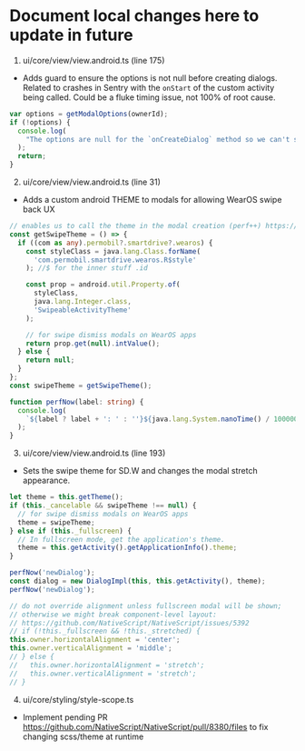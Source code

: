 # Document local changes here to update in future

1. ui/core/view/view.android.ts (line 175)

- Adds guard to ensure the options is not null before creating dialogs. Related to crashes in Sentry with the `onStart` of the custom activity being called. Could be a fluke timing issue, not 100% of root cause.

```typescript
var options = getModalOptions(ownerId);
if (!options) {
  console.log(
    "The options are null for the `onCreateDialog` method so we can't show the dialog"
  );
  return;
}
```

2. ui/core/view/view.android.ts (line 31)

- Adds a custom android THEME to modals for allowing WearOS swipe back UX

```typescript
// enables us to call the theme in the modal creation (perf++) https://github.com/Max-Mobility/permobil-client/issues/749
const getSwipeTheme = () => {
  if ((com as any).permobil?.smartdrive?.wearos) {
    const styleClass = java.lang.Class.forName(
      'com.permobil.smartdrive.wearos.R$style'
    ); //$ for the inner stuff .id

    const prop = android.util.Property.of(
      styleClass,
      java.lang.Integer.class,
      'SwipeableActivityTheme'
    );

    // for swipe dismiss modals on WearOS apps
    return prop.get(null).intValue();
  } else {
    return null;
  }
};
const swipeTheme = getSwipeTheme();

function perfNow(label: string) {
  console.log(
    `${label ? label + ': ' : ''}${java.lang.System.nanoTime() / 1000000}`
  );
}
```

3. ui/core/view/view.android.ts (line 193)

- Sets the swipe theme for SD.W and changes the modal stretch appearance.

```typescript
let theme = this.getTheme();
if (this._cancelable && swipeTheme !== null) {
  // for swipe dismiss modals on WearOS apps
  theme = swipeTheme;
} else if (this._fullscreen) {
  // In fullscreen mode, get the application's theme.
  theme = this.getActivity().getApplicationInfo().theme;
}

perfNow('newDialog');
const dialog = new DialogImpl(this, this.getActivity(), theme);
perfNow('newDialog');

// do not override alignment unless fullscreen modal will be shown;
// otherwise we might break component-level layout:
// https://github.com/NativeScript/NativeScript/issues/5392
// if (!this._fullscreen && !this._stretched) {
this.owner.horizontalAlignment = 'center';
this.owner.verticalAlignment = 'middle';
// } else {
//   this.owner.horizontalAlignment = 'stretch';
//   this.owner.verticalAlignment = 'stretch';
// }
```


4. ui/core/styling/style-scope.ts 

- Implement pending PR https://github.com/NativeScript/NativeScript/pull/8380/files to fix changing scss/theme at runtime
